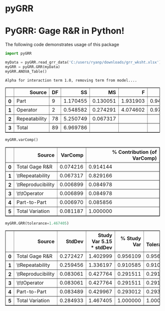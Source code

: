 # pyGRR
<h1> PyGRR: Gage R&R in Python! </h1>
The following code demonstrates usage of this package


```python
import pyGRR
```


```python
myData = pyGRR.read_grr_data('C:/users/ryanp/downloads/grr_wksht.xlsx')
myGRR = pyGRR.GRR(myData)
myGRR.ANOVA_Table()
```

    Alpha for interaction term 1.0, removing term from model....
    




<div>

<table border="1" class="dataframe">
  <thead>
    <tr style="text-align: right;">
      <th></th>
      <th>Source</th>
      <th>DF</th>
      <th>SS</th>
      <th>MS</th>
      <th>F</th>
      <th>p</th>
    </tr>
  </thead>
  <tbody>
    <tr>
      <th>0</th>
      <td>Part</td>
      <td>9</td>
      <td>1.170455</td>
      <td>0.130051</td>
      <td>1.931903</td>
      <td>0.940659</td>
    </tr>
    <tr>
      <th>1</th>
      <td>Operator</td>
      <td>2</td>
      <td>0.548582</td>
      <td>0.274291</td>
      <td>4.074602</td>
      <td>0.979256</td>
    </tr>
    <tr>
      <th>2</th>
      <td>Repeatability</td>
      <td>78</td>
      <td>5.250749</td>
      <td>0.067317</td>
      <td></td>
      <td></td>
    </tr>
    <tr>
      <th>3</th>
      <td>Total</td>
      <td>89</td>
      <td>6.969786</td>
      <td></td>
      <td></td>
      <td></td>
    </tr>
  </tbody>
</table>
</div>




```python
myGRR.varComp()
```





<table border="1" class="dataframe">
  <thead>
    <tr style="text-align: right;">
      <th></th>
      <th>Source</th>
      <th>VarComp</th>
      <th>% Contribution (of VarComp)</th>
    </tr>
  </thead>
  <tbody>
    <tr>
      <th>0</th>
      <td>Total Gage R&amp;R</td>
      <td>0.074216</td>
      <td>0.914144</td>
    </tr>
    <tr>
      <th>1</th>
      <td>\tRepeatability</td>
      <td>0.067317</td>
      <td>0.829166</td>
    </tr>
    <tr>
      <th>2</th>
      <td>\tReproducibility</td>
      <td>0.006899</td>
      <td>0.084978</td>
    </tr>
    <tr>
      <th>3</th>
      <td>\t\tOperator</td>
      <td>0.006899</td>
      <td>0.084978</td>
    </tr>
    <tr>
      <th>4</th>
      <td>Part-to-Part</td>
      <td>0.006970</td>
      <td>0.085856</td>
    </tr>
    <tr>
      <th>5</th>
      <td>Total Variation</td>
      <td>0.081187</td>
      <td>1.000000</td>
    </tr>
  </tbody>
</table>
</div>




```python
myGRR.GRR(tolerance=1.467405)
```




<div>

<table border="1" class="dataframe">
  <thead>
    <tr style="text-align: right;">
      <th></th>
      <th>Source</th>
      <th>StdDev</th>
      <th>Study Var 5.15 * stdDev</th>
      <th>% Study Var</th>
      <th>% Tolerance</th>
    </tr>
  </thead>
  <tbody>
    <tr>
      <th>0</th>
      <td>Total Gage R&amp;R</td>
      <td>0.272427</td>
      <td>1.402999</td>
      <td>0.956109</td>
      <td>0.956109</td>
    </tr>
    <tr>
      <th>1</th>
      <td>\tRepeatability</td>
      <td>0.259456</td>
      <td>1.336197</td>
      <td>0.910585</td>
      <td>0.910585</td>
    </tr>
    <tr>
      <th>2</th>
      <td>\tReproducibility</td>
      <td>0.083061</td>
      <td>0.427764</td>
      <td>0.291511</td>
      <td>0.291511</td>
    </tr>
    <tr>
      <th>3</th>
      <td>\t\tOperator</td>
      <td>0.083061</td>
      <td>0.427764</td>
      <td>0.291511</td>
      <td>0.291511</td>
    </tr>
    <tr>
      <th>4</th>
      <td>Part-to-Part</td>
      <td>0.083489</td>
      <td>0.429967</td>
      <td>0.293012</td>
      <td>0.293012</td>
    </tr>
    <tr>
      <th>5</th>
      <td>Total Variation</td>
      <td>0.284933</td>
      <td>1.467405</td>
      <td>1.000000</td>
      <td>1.000000</td>
    </tr>
  </tbody>
</table>
</div>





